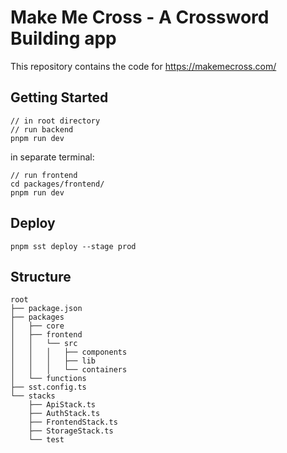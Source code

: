 # Make Me Cross - A Crossword Building app

This repository contains the code for https://makemecross.com/

## Getting Started

```
// in root directory
// run backend
pnpm run dev
```
in separate terminal:
```
// run frontend
cd packages/frontend/
pnpm run dev
```
## Deploy
```
pnpm sst deploy --stage prod
```

## Structure

```
root
├── package.json
├── packages
│   ├── core
│   ├── frontend
│   │   └── src
│   │   │   ├── components
│   │   │   ├── lib
│   │   │   └── containers
│   └── functions
├── sst.config.ts
└── stacks
    ├── ApiStack.ts
    ├── AuthStack.ts
    ├── FrontendStack.ts
    ├── StorageStack.ts
    └── test
```
